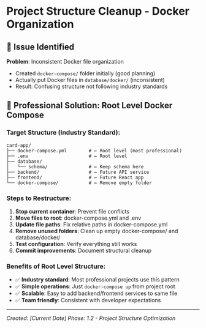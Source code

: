 # Project Structure Cleanup - Docker Organization

## 🎯 **Issue Identified**
**Problem**: Inconsistent Docker file organization
- Created `docker-compose/` folder initially (good planning)
- Actually put Docker files in `database/docker/` (inconsistent)
- Result: Confusing structure not following industry standards

## 🔧 **Professional Solution: Root Level Docker Compose**

### Target Structure (Industry Standard):
```
card-app/
├── docker-compose.yml        # ← Root level (most professional)
├── .env                      # ← Root level
├── database/
│   └── schema/               # ← Keep schema here
├── backend/                  # ← Future API service
├── frontend/                 # ← Future React app
└── docker-compose/           # ← Remove empty folder
```

### Steps to Restructure:
1. **Stop current container**: Prevent file conflicts
2. **Move files to root**: docker-compose.yml and .env
3. **Update file paths**: Fix relative paths in docker-compose.yml
4. **Remove unused folders**: Clean up empty docker-compose/ and database/docker/
5. **Test configuration**: Verify everything still works
6. **Commit improvements**: Document structural cleanup

### Benefits of Root Level Structure:
- ✅ **Industry standard**: Most professional projects use this pattern
- ✅ **Simple operations**: Just `docker-compose up` from project root
- ✅ **Scalable**: Easy to add backend/frontend services to same file
- ✅ **Team friendly**: Consistent with developer expectations

---
*Created: [Current Date]*
*Phase: 1.2 - Project Structure Optimization*
